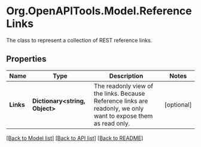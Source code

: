 # Org.OpenAPITools.Model.ReferenceLinks
The class to represent a collection of REST reference links.

## Properties

Name | Type | Description | Notes
------------ | ------------- | ------------- | -------------
**Links** | **Dictionary&lt;string, Object&gt;** | The readonly view of the links.  Because Reference links are readonly, we only want to expose them as read only. | [optional] 

[[Back to Model list]](../README.md#documentation-for-models) [[Back to API list]](../README.md#documentation-for-api-endpoints) [[Back to README]](../README.md)

